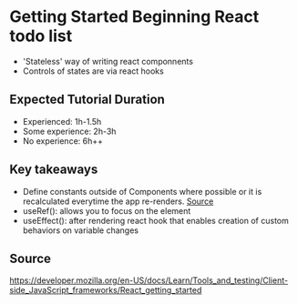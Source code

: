 # Getting Started Beginning React todo list

- 'Stateless' way of writing react componnents
- Controls of states are via react hooks

## Expected Tutorial Duration

- Experienced: 1h-1.5h
- Some experience: 2h-3h
- No experience: 6h++

## Key takeaways
- Define constants outside of Components where possible or it is recalculated everytime the app re-renders. [Source](https://developer.mozilla.org/en-US/docs/Learn/Tools_and_testing/Client-side_JavaScript_frameworks/React_interactivity_filtering_conditional_rendering)
- useRef(): allows you to focus on the element
- useEffect(): after rendering react hook that enables creation of custom behaviors on variable changes

## Source

https://developer.mozilla.org/en-US/docs/Learn/Tools_and_testing/Client-side_JavaScript_frameworks/React_getting_started